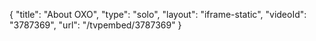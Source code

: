 {
    "title": "About OXO",
    "type": "solo",
    "layout": "iframe-static",
    "videoId": "3787369",
    "url": "\/tvpembed\/3787369"
}